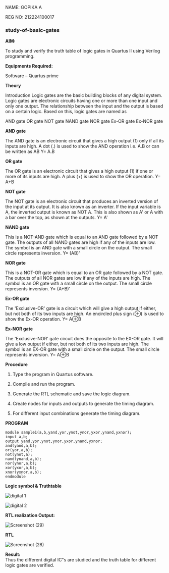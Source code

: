 NAME: GOPIKA A   

REG NO: 212224100017

### study-of-basic-gates

**AIM:** 

To study and verify the truth table of logic gates in Quartus II using Verilog programming.

**Equipments Required:**

Software – Quartus prime 

**Theory**

Introduction Logic gates are the basic building blocks of any digital system. Logic gates are electronic circuits having one or more than one input and only one output. The relationship between the input and the output is based on a certain logic. Based on this, logic gates are named as

AND gate OR gate NOT gate NAND gate NOR gate Ex-OR gate Ex-NOR gate

**AND gate**

The AND gate is an electronic circuit that gives a high output (1) only if all its inputs are high. A dot (.) is used to show the AND operation i.e. A.B or can be written as AB
Y= A.B

**OR gate** 

The OR gate is an electronic circuit that gives a high output (1) if one or more of its inputs are high. A plus (+) is used to show the OR operation.
Y= A+B

**NOT gate**

The NOT gate is an electronic circuit that produces an inverted version of the input at its output. It is also known as an inverter. If the input variable is A, the inverted output is known as NOT A. This is also shown as A' or A with a bar over the top, as shown at the outputs.
Y= A'

**NAND gate**

This is a NOT-AND gate which is equal to an AND gate followed by a NOT gate. The outputs of all NAND gates are high if any of the inputs are low. The symbol is an AND gate with a small circle on the output. The small circle represents inversion.
Y= (AB)’

**NOR gate**

This is a NOT-OR gate which is equal to an OR gate followed by a NOT gate. The outputs of all NOR gates are low if any of the inputs are high. The symbol is an OR gate with a small circle on the output. The small circle represents inversion.
Y= (A+B)’

**Ex-OR gate**

The 'Exclusive-OR' gate is a circuit which will give a high output if either, but not both of its two inputs are high. An encircled plus sign (⊕) is used to show the Ex-OR operation.
Y= A⊕B

**Ex-NOR gate**

The 'Exclusive-NOR' gate circuit does the opposite to the EX-OR gate. It will give a low output if either, but not both of its two inputs are high. The symbol is an EX-OR gate with a small circle on the output. The small circle represents inversion.
Y= A⊕B

**Procedure** 

1.	Type the program in Quartus software.

2.	Compile and run the program.

3.	Generate the RTL schematic and save the logic diagram.

4.	Create nodes for inputs and outputs to generate the timing diagram.

5.	For different input combinations generate the timing diagram.


**PROGRAM**
```
module sample1(a,b,yand,yor,ynot,ynor,yxor,ynand,yxnor);
input a,b;
output yand,yor,ynot,ynor,yxor,ynand,yxnor;
and(yand,a,b);
or(yor,a,b);
not(ynot,a);
nand(ynand,a,b);
nor(ynor,a,b);
xor(yxor,a,b);
xnor(yxnor,a,b);
endmodule
```
 
 
**Logic symbol & Truthtable**

![digital 1 ](https://github.com/user-attachments/assets/cb276baf-5027-4254-ac98-b8b28d1aea80)

![digital 2](https://github.com/user-attachments/assets/fd6b2196-2f2c-4e7a-9c19-5eddd181c371)


**RTL realization Output:** 

![Screenshot (29)](https://github.com/user-attachments/assets/242ac710-d77b-4a5d-a8d9-9e2785f49e2b)


**RTL**

![Screenshot (28)](https://github.com/user-attachments/assets/de7af5c6-66e2-498b-aa99-3ec98ecc6940)

**Result:**    
Thus the different digital IC"s are studied and the truth table for different logic gates are verified.

